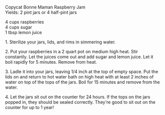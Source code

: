 
Copycat Bonne Maman Raspberry Jam  
Yields: 2 pint jars or 4 half-pint jars  
  
4 cups raspberries  
4 cups sugar  
1 tbsp lemon juice  
  
  
1\. Sterilize your jars, lids, and rims in simmering water.  
  
2\. Put your raspberries in a 2 quart pot on medium high heat. Stir constantly. Let the juices come out and add sugar and lemon juice. Let it boil rapidly for 5 minutes. Remove from heat.  
  
3\. Ladle it into your jars, leaving 1/4 inch at the top of empty space. Put the lids on and return to hot water bath on high heat with at least 2 inches of water on top of the tops of the jars. Boil for 15 minutes and remove from the water.  
  
4\. Let the jars sit out on the counter for 24 hours. If the tops on the jars popped in, they should be sealed correctly. They're good to sit out on the counter for up to 1 year!  
    